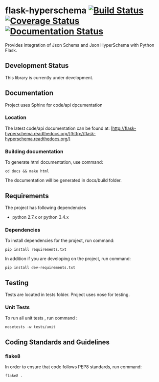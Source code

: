 # flask-hyperschema [![Build Status](https://travis-ci.org/totem/flask-hyperschema.svg)](https://travis-ci.org/totem/flask-hyperschema) [![Coverage Status](https://img.shields.io/coveralls/totem/flask-hyperschema.svg)](https://coveralls.io/r/totem/flask-hyperschema) [![Documentation Status](https://readthedocs.org/projects/flask-hyperschema/badge/?version=latest)](https://readthedocs.org/projects/flask-hyperschema/?badge=latest)

Provides integration of Json Schema and Json HyperSchema with Python Flask.

## Development Status
This library is currently under development.

## Documentation
Project uses Sphinx for code/api dpcumentation

### Location
The latest code/api documentation can be found at:
[http://flask-hyperschema.readthedocs.org/](http://flask-hyperschema.readthedocs.org/)

### Building documentation
To generate html documentation, use command: 

```
cd docs && make html
```

The documentation will be generated in docs/build folder.

## Requirements

The project has following dependencies  
- python 2.7.x or python 3.4.x
  
### Dependencies

To install dependencies for the project, run command:  

```
pip install requirements.txt
```

In addition if you are developing on the project, run command: 

```
pip install dev-requirements.txt
```

## Testing

Tests are located in tests folder. Project uses nose for testing.

### Unit Tests

To run all unit tests , run command :

```
nosetests -w tests/unit
```

## Coding Standards and Guidelines

### flake8
In order to ensure that code follows PEP8 standards, run command: 

```
flake8 .
```
